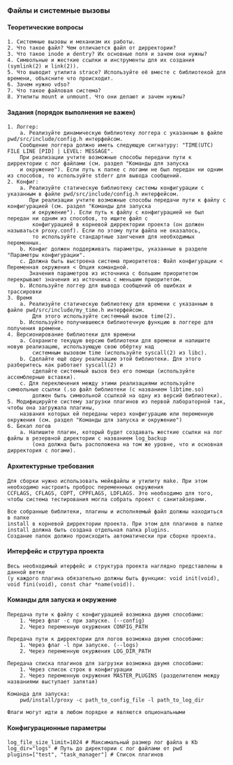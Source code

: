 ### Файлы и системные вызовы


#### Теоретические вопросы
    1. Системные вызовы и механизм их работы.
    2. Что такое файл? Чем отличается файл от дирректории?
    3. Что такое inode и dentry? Их основные поля и зачем они нужны?
    4. Символьные и жесткие ссылки и инструменты для их создания (symlink(2) и link(2)).
    5. Что выводит утилита strace? Используйте её вместе с библиотекой для времени, объясните что происходит.
    6. Зачем нужно vdso?
    7. Что такое файловая система?
    8. Утилиты mount и unmount. Что они делают и зачем нужны?

#### Задания (порядок выполнения не важен)
    1. Логгер:
        a. Реализуйте динамическую библиотеку логгера с указанным в файле pwd/src/include/config.h интерфейсом.
        Сообщение логгера должно иметь следующую сигнатуру: "TIME(UTC) FILE LINE [PID] | LEVEL: MESSAGE".
        При реализации учтите возможные способы передачи пути к дирректории с лог файлами (см. раздел "Команды для запуска
        и окружение"). Если путь к папке с логами не был передан ни одним из способов, то используйте stderr для вывода сообщений.
    2. Конфиг:
        a. Реализуйте статическую библиотеку системы конфигурации с указанным в файле pwd/src/include/config.h интерфейсом.
           При реализации учтите возможные способы передачи пути к файлу с конфигурацией (см. раздел "Команды для запуска
            и окружение"). Если путь к файлу с конфигурацией не был передан ни одним из способов, то ищите файл с
            конфигурацией в корневой дирректории проекта (он должен называться proxy.conf). Если по этому пути файла не оказалось,
            то используйте стандартные зангчения для необходимых переменных.
        b. Конфиг должен поддерживать параметры, указанные в разделе "Параметры конфигурации". 
        c. Должна быть выстроена система приоритетов: Файл конфигурации < Переменная окружения < Опция командной. 
           Значения параметров из источника с большим приоритетом перекрывают значения из источника с меньшим приоритетом. 
        b. Используйте логгер для вывода сообщений об ошибках и трассировки
    3. Время
        a. Реализуйте статическую библиотеку для времени с указанным в файле pwd/src/include/my_time.h интерфейсом.
            Для этого используйте системный вызов time(2).
        b. Используйте получившеюся библиотечную функцию в логгере для получения времени.
    4. Версионирование библиотеки для времени
        a. Сохраните текущую версию библиотеки для времени и напишите новую реализацию, использующую свою обёртку над
            системным вызовом time (используйте syscall(2) из libc).
        b. Сделайте ещё одну реализацию этой библиотеки. Для этого разберитесь как работает syscall(2) и
            сделайте системный вызов без его помощи (используйте ассемблерные вставки).
        c. Для переключения между этими реализациями используйте символьные ссылки (.so файл библиотеки (с названием libtime.so)
            должен быть символьной ссылкой на одну из версий библиотеки).
    5. Модифицируйте систему загрузки плагинов из первой лабораторной так, чтобы она загружала плагины,
        названия которых ей переданы через конфигурацию или переменную окружения (см. раздел "Команды для запуска и окружение")
    6. Бекап логов
        a. Напишите плагин, который будет создавать жесткие ссылки на лог файлы в резервной директории с названием log_backup
            (она должна быть расположена на том же уровне, что и основная дирректория с логами).

#### Архитектурные требования

    Для сборки нужно использовать мейкфайлы и утилиту make. При этом необходимо настроить проброс переменнных окружения
    CCFLAGS, CFLAGS, COPT, CPPFLAGS, LDFLAGS. Это необходимо для того, чтобы система тестирования могла собрать проект с санитайзерами.

    Все собранные библитеки, плагины и исполняемый файл должны находиться в папке
    install в корневой дирректории проекта. При этом для плагинов в папке install должна быть создана отдельная папка plugins.
    Создание папок должно происходить автоматически при сборке проекта.

#### Интерфейс и струтура проекта

    Весь необходимый итерфейс и структура проекта наглядно представлены в данной ветке
    (у каждого плагина обязательно должны быть функции: void init(void), void fini(void), const char *name(void)).

#### Команды для запуска и окружение

    Передача пути к файлу с конфигурацией возможна двумя способами:
        1. Через флаг -c при запуске. (--config)
        2. Через переменную окуржения CONFIG_PATH

    Передача пути к дирректории для логов возможна двумя способами:
        1. Через флаг -l при запуске. (--logs)
        2. Через переменную окуржения LOG_DIR_PATH
    
    Передача списка плагинов для загрузки возможна двумя способами:
        1. Через список строк в конфигурации
        2. Через переменную окружения MASTER_PLUGINS (разделителем между названиями выступает запятая)
    
    Команда для запуска:
        pwd/install/proxy -c path_to_config_file -l path_to_log_dir
    
    Флаги могут идти в любом порядке и являются опциональными


#### Конфигурационные параметры

    log_file_size_limit=1024 # Максимальный размер лог файла в Kb
    log_dir="logs" # Путь до директории с лог файлами от pwd
    plugins=["test", "task_manager"] # Список плагинов 
